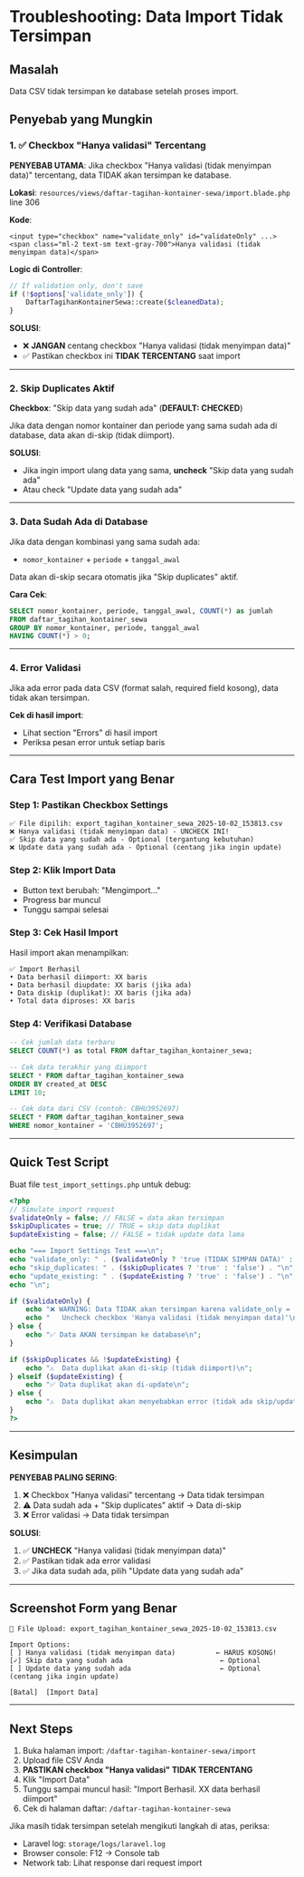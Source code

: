 # Troubleshooting: Data Import Tidak Tersimpan

## Masalah

Data CSV tidak tersimpan ke database setelah proses import.

## Penyebab yang Mungkin

### 1. ✅ Checkbox "Hanya validasi" Tercentang

**PENYEBAB UTAMA**: Jika checkbox "Hanya validasi (tidak menyimpan data)" tercentang, data TIDAK akan tersimpan ke database.

**Lokasi**: `resources/views/daftar-tagihan-kontainer-sewa/import.blade.php` line 306

**Kode**:

```blade
<input type="checkbox" name="validate_only" id="validateOnly" ...>
<span class="ml-2 text-sm text-gray-700">Hanya validasi (tidak menyimpan data)</span>
```

**Logic di Controller**:

```php
// If validation only, don't save
if (!$options['validate_only']) {
    DaftarTagihanKontainerSewa::create($cleanedData);
}
```

**SOLUSI**:

-   ❌ **JANGAN** centang checkbox "Hanya validasi (tidak menyimpan data)"
-   ✅ Pastikan checkbox ini **TIDAK TERCENTANG** saat import

---

### 2. Skip Duplicates Aktif

**Checkbox**: "Skip data yang sudah ada" (**DEFAULT: CHECKED**)

Jika data dengan nomor kontainer dan periode yang sama sudah ada di database, data akan di-skip (tidak diimport).

**SOLUSI**:

-   Jika ingin import ulang data yang sama, **uncheck** "Skip data yang sudah ada"
-   Atau check "Update data yang sudah ada"

---

### 3. Data Sudah Ada di Database

Jika data dengan kombinasi yang sama sudah ada:

-   `nomor_kontainer` + `periode` + `tanggal_awal`

Data akan di-skip secara otomatis jika "Skip duplicates" aktif.

**Cara Cek**:

```sql
SELECT nomor_kontainer, periode, tanggal_awal, COUNT(*) as jumlah
FROM daftar_tagihan_kontainer_sewa
GROUP BY nomor_kontainer, periode, tanggal_awal
HAVING COUNT(*) > 0;
```

---

### 4. Error Validasi

Jika ada error pada data CSV (format salah, required field kosong), data tidak akan tersimpan.

**Cek di hasil import**:

-   Lihat section "Errors" di hasil import
-   Periksa pesan error untuk setiap baris

---

## Cara Test Import yang Benar

### Step 1: Pastikan Checkbox Settings

```
✅ File dipilih: export_tagihan_kontainer_sewa_2025-10-02_153813.csv
❌ Hanya validasi (tidak menyimpan data) - UNCHECK INI!
✅ Skip data yang sudah ada - Optional (tergantung kebutuhan)
❌ Update data yang sudah ada - Optional (centang jika ingin update)
```

### Step 2: Klik Import Data

-   Button text berubah: "Mengimport..."
-   Progress bar muncul
-   Tunggu sampai selesai

### Step 3: Cek Hasil Import

Hasil import akan menampilkan:

```
✅ Import Berhasil
• Data berhasil diimport: XX baris
• Data berhasil diupdate: XX baris (jika ada)
• Data diskip (duplikat): XX baris (jika ada)
• Total data diproses: XX baris
```

### Step 4: Verifikasi Database

```sql
-- Cek jumlah data terbaru
SELECT COUNT(*) as total FROM daftar_tagihan_kontainer_sewa;

-- Cek data terakhir yang diimport
SELECT * FROM daftar_tagihan_kontainer_sewa
ORDER BY created_at DESC
LIMIT 10;

-- Cek data dari CSV (contoh: CBHU3952697)
SELECT * FROM daftar_tagihan_kontainer_sewa
WHERE nomor_kontainer = 'CBHU3952697';
```

---

## Quick Test Script

Buat file `test_import_settings.php` untuk debug:

```php
<?php
// Simulate import request
$validateOnly = false; // FALSE = data akan tersimpan
$skipDuplicates = true; // TRUE = skip data duplikat
$updateExisting = false; // FALSE = tidak update data lama

echo "=== Import Settings Test ===\n";
echo "validate_only: " . ($validateOnly ? 'true (TIDAK SIMPAN DATA)' : 'false (SIMPAN DATA)') . "\n";
echo "skip_duplicates: " . ($skipDuplicates ? 'true' : 'false') . "\n";
echo "update_existing: " . ($updateExisting ? 'true' : 'false') . "\n";
echo "\n";

if ($validateOnly) {
    echo "❌ WARNING: Data TIDAK akan tersimpan karena validate_only = true\n";
    echo "   Uncheck checkbox 'Hanya validasi (tidak menyimpan data)'\n";
} else {
    echo "✅ Data AKAN tersimpan ke database\n";
}

if ($skipDuplicates && !$updateExisting) {
    echo "⚠️  Data duplikat akan di-skip (tidak diimport)\n";
} elseif ($updateExisting) {
    echo "✅ Data duplikat akan di-update\n";
} else {
    echo "⚠️  Data duplikat akan menyebabkan error (tidak ada skip/update)\n";
}
?>
```

---

## Kesimpulan

**PENYEBAB PALING SERING**:

1. ❌ Checkbox "Hanya validasi" tercentang → Data tidak tersimpan
2. ⚠️ Data sudah ada + "Skip duplicates" aktif → Data di-skip
3. ❌ Error validasi → Data tidak tersimpan

**SOLUSI**:

1. ✅ **UNCHECK** "Hanya validasi (tidak menyimpan data)"
2. ✅ Pastikan tidak ada error validasi
3. ✅ Jika data sudah ada, pilih "Update data yang sudah ada"

---

## Screenshot Form yang Benar

```
📁 File Upload: export_tagihan_kontainer_sewa_2025-10-02_153813.csv

Import Options:
[ ] Hanya validasi (tidak menyimpan data)          ← HARUS KOSONG!
[✓] Skip data yang sudah ada                        ← Optional
[ ] Update data yang sudah ada                      ← Optional (centang jika ingin update)

[Batal]  [Import Data]
```

---

## Next Steps

1. Buka halaman import: `/daftar-tagihan-kontainer-sewa/import`
2. Upload file CSV Anda
3. **PASTIKAN checkbox "Hanya validasi" TIDAK TERCENTANG**
4. Klik "Import Data"
5. Tunggu sampai muncul hasil: "Import Berhasil. XX data berhasil diimport"
6. Cek di halaman daftar: `/daftar-tagihan-kontainer-sewa`

Jika masih tidak tersimpan setelah mengikuti langkah di atas, periksa:

-   Laravel log: `storage/logs/laravel.log`
-   Browser console: F12 → Console tab
-   Network tab: Lihat response dari request import
